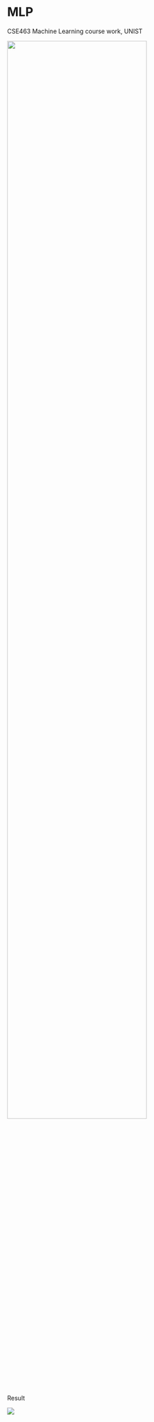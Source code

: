 # MLP

CSE463 Machine Learning course work, UNIST

<img width=80% src=https://user-images.githubusercontent.com/83270461/123200348-79280100-d4eb-11eb-827a-a5c2f33114ea.png>


Result

<img src=https://user-images.githubusercontent.com/83270461/123200474-bee4c980-d4eb-11eb-9ce1-786be3b7887a.png>
